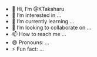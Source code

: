 - 👋 Hi, I’m @KTakaharu
- 👀 I’m interested in ...
- 🌱 I’m currently learning ...
- 💞️ I’m looking to collaborate on ...
- 📫 How to reach me ...
- 😄 Pronouns: ...
- ⚡ Fun fact: ...

<!---
KTakaharu/KTakaharu is a ✨ special ✨ repository because its `README.md` (this file) appears on your GitHub profile.
You can click the Preview link to take a look at your changes.
--->
